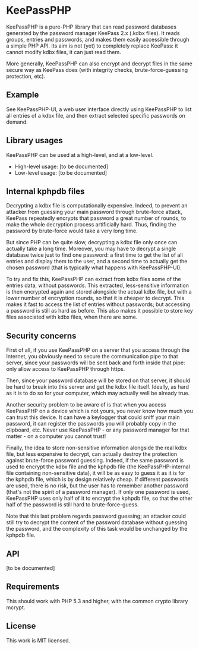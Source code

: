 KeePassPHP
==========

KeePassPHP is a pure-PHP library that can read password databases generated by the password manager KeePass 2.x (.kdbx files). It reads groups, entries and passwords, and makes them easily accessible through a simple PHP API. Its aim is not (yet) to completely replace KeePass: it cannot modify kdbx files, it can just read them.

More generally, KeePassPHP can also encrypt and decrypt files in the same secure way as KeePass does (with integrity checks, brute-force-guessing protection, etc).

Example
-------

See KeePassPHP-UI, a web user interface directly using KeePassPHP to list all entries of a kdbx file, and then extract selected specific passwords on demand.

Library usages
---------------------

KeePassPHP can be used at a high-level, and at a low-level.

* High-level usage: [to be documented]
* Low-level usage: [to be documented]

Internal kphpdb files
---------------------

Decrypting a kdbx file is computationally expensive. Indeed, to prevent an attacker from guessing your main password through brute-force attack, KeePass repeatedly encrypts that password a great number of rounds, to make the whole decryption process artificially hard. Thus, finding the password by brute-force would take a very long time.

But since PHP can be quite slow, decrypting a kdbx file only once can actually take a long time. Moreover, you may have to decrypt a single database twice just to find one password: a first time to get the list of all entries and display them to the user, and a second time to actually get the chosen password (that is typically what happens with KeePassPHP-UI).

To try and fix this, KeePassPHP can extract from kdbx files some of the entries data, without passwords. This extracted, less-sensitive information is then encrypted again and stored alongside the actual kdbx file, but with a lower number of encryption rounds, so that it is cheaper to decrypt. This makes it fast to access the list of entries without passwords; but accessing a password
is still as hard as before. This also makes it possible to store key files associated with kdbx files, when there are some.

Security concerns
------------------

First of all, if you use KeePassPHP on a server that you access through the Internet, you obviously need to secure the communication pipe to that server, since your passwords will be sent back and forth inside that pipe: only allow access to KeePassPHP through https.

Then, since your password database will be stored on that server, it should be hard to break into this server and get the kdbx file itself. Ideally, as hard as it is to do so for your computer, which may actually well be already true.

Another security problem to be aware of is that when you access KeePassPHP on a device which is not yours, you never know how much you can trust this device. It can have a keylogger that could sniff your main password, it can register the passwords you will probably copy in the clipboard, etc. Never use KeePassPHP - or any password manager for that matter - on a computer you cannot trust!

Finally, the idea to store non-sensitive information alongside the real kdbx file, but less expensive to decrypt, can actually destroy the protection against brute-force password guessing. Indeed, if the same password is used to encrypt the kdbx file and the kphpdb file (the KeePassPHP-internal file containing non-sensitive data), it will be as easy to guess it as it is for the kphpdb file, which is by design relatively cheap. If different passwords are used, there is no risk, but the user has to remember another password (that's not the spirit of a password manager). If only one password is used, KeePassPHP uses only half of it to encrypt the kphpdb file, so that the other half of the password is still hard to brute-force-guess.

Note that this last problem regards password guessing; an attacker could still try to decrypt the content of the password database without guessing the password, and the complexity of this task would be unchanged by the kphpdb file.

API
---- 

[to be documented]

Requirements
------------------
This should work with PHP 5.3 and higher, with the common crypto library mcrypt.

License
-------
This work is MIT licensed.
